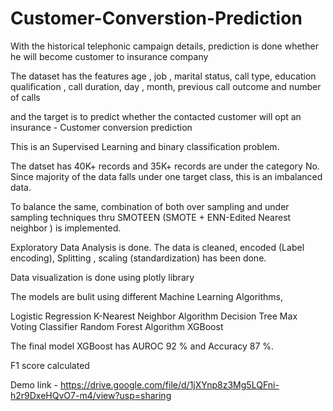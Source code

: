 # Customer-Converstion-Prediction

With the historical telephonic campaign details, prediction is done whether he will become customer to insurance company

The dataset has the features age , job , marital status, call type, education qualification , call duration, day , month, previous call outcome and number of calls

and the target is to predict whether the contacted customer will opt an insurance - Customer conversion prediction

This is an Supervised Learning and binary classification problem.

The datset has 40K+ records and 35K+ records are under the category No. Since majority of the data falls under one target class, this is an imbalanced data.

To balance the same, combination of both over sampling and under sampling techniques thru SMOTEEN (SMOTE + ENN-Edited Nearest neighbor ) is implemented.

Exploratory Data Analysis is done. The data is cleaned, encoded (Label encoding), Splitting , scaling (standardization) has been done.

Data visualization is done using plotly library

The models are bulit using different Machine Learning Algorithms,

Logistic Regression K-Nearest Neighbor Algorithm Decision Tree Max Voting Classifier Random Forest Algorithm XGBoost

The final model XGBoost has AUROC 92 % and Accuracy 87 %.

F1 score calculated 


Demo link - https://drive.google.com/file/d/1jXYnp8z3Mg5LQFni-h2r9DxeHQvO7-m4/view?usp=sharing
